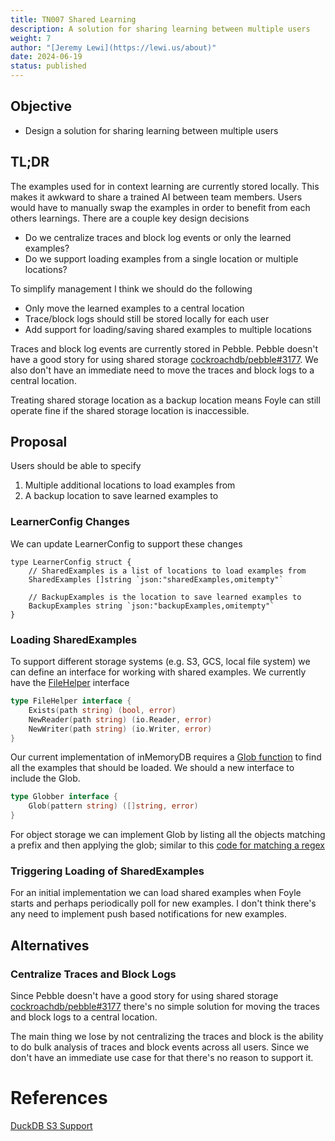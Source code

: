 ```yaml
---
title: TN007 Shared Learning
description: A solution for sharing learning between multiple users
weight: 7
author: "[Jeremy Lewi](https://lewi.us/about)"
date: 2024-06-19
status: published
---
```


## Objective

* Design a solution for sharing learning between multiple users

## TL;DR

The examples used for in context learning are currently stored locally. This makes it awkward to share a trained
AI between team members. Users would have to manually swap the examples in order to benefit from each others learnings.
There are a couple key design decisions

* Do we centralize traces and block log events or only the learned examples?
* Do we support loading examples from a single location or multiple locations?

To simplify management I think we should do the following

* Only move the learned examples to a central location
* Trace/block logs should still be stored locally for each user
* Add support for loading/saving shared examples to multiple locations

Traces and block log events are currently stored in Pebble. Pebble doesn't have a good story for using shared
storage [cockroachdb/pebble#3177](https://github.com/cockroachdb/pebble/issues/3177#issuecomment-2137614459). 
We also don't have an immediate need to move the traces and block logs to a central location.

Treating shared storage location as a backup location means Foyle can still operate fine if the shared storage location
is inaccessible.

## Proposal

Users should be able to specify 

1. Multiple additional locations to load examples from
1. A backup location to save learned examples to

### LearnerConfig Changes

We can update LearnerConfig to support these changes

```
type LearnerConfig struct {
    // SharedExamples is a list of locations to load examples from
    SharedExamples []string `json:"sharedExamples,omitempty"`

    // BackupExamples is the location to save learned examples to
    BackupExamples string `json:"backupExamples,omitempty"`
}
```

### Loading SharedExamples

To support different storage systems (e.g. S3, GCS, local file system) we can define an interface for working
with shared examples. We currently have the [FileHelper](https://github.com/jlewi/hydros/blob/751cd2b5f0c7671f4e178c75292c55a9d827ecee/pkg/files/interface.go#L11)
interface

```go
type FileHelper interface {
    Exists(path string) (bool, error)
    NewReader(path string) (io.Reader, error)
    NewWriter(path string) (io.Writer, error)
}
```

Our current implementation of inMemoryDB requires a [Glob function](https://github.com/jlewi/foyle/blob/a811734050c23802e45b8d7a0031670c464c3971/app/pkg/learn/in_memory.go#L196)
to find all the examples that should be loaded. We should a new interface to include the Glob.

```go
type Globber interface {
    Glob(pattern string) ([]string, error)
}
```

For object storage we can implement Glob by listing all the objects matching a prefix and then applying the glob;
similar to this [code for matching a regex](https://github.com/jlewi/monogo/blob/c6693c86e89898f3a65c6f18b6b91b6e031c6dbd/gcp/gcs/util.go#L172)

### Triggering Loading of SharedExamples

For an initial implementation we can load shared examples when Foyle starts and perhaps periodically poll for
new examples. I don't think there's any need to implement push based notifications for new examples.


## Alternatives

### Centralize Traces and Block Logs

Since Pebble doesn't have a good story for using shared
storage [cockroachdb/pebble#3177](https://github.com/cockroachdb/pebble/issues/3177#issuecomment-2137614459) there's
no simple solution for moving the traces and block logs to a central location. 

The main thing we lose by not centralizing the traces and block is the ability to do bulk analysis of traces and
block events across all users. Since we don't have an immediate use case for that there's no reason to support it.

# References

[DuckDB S3 Support](https://duckdb.org/docs/extensions/httpfs/s3api.html#:~:text=DuckDB%20conforms%20to%20the%20S3,common%20among%20industry%20storage%20providers.)





